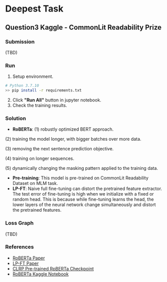 # Deepest Task

## Question3 Kaggle - CommonLit Readability Prize

### Submission

(TBD)

### Run

1. Setup environment.
``` Bash
# Python 3.7.10
>> pip install -r requirements.txt
```
2. Click **"Run All"** button in jupyter notebook.
3. Check the training results.

### Solution

- **RoBERTa**:
(1) robustly optimized BERT approach.

(2) training the model longer, with bigger batches over more data.

(3) removing the next sentence prediction objective.

(4) training on longer sequences.

(5) dynamically changing the masking pattern applied to the training data.
- **Pre-training**: This model is pre-trained on CommonLit Readability Dataset on MLM task.
- **LP-FT**: Naive full fine-tuning can distort the pretrained feature extractor. The test error of fine-tuning is high when we initialize with a fixed or random head. This is because while fine-tuning learns the head, the lower layers of the neural network change simultaneously and distort the pretrained features.

### Loss Graph

(TBD)

### References

- [RoBERTa Paper](https://arxiv.org/abs/1907.11692)
- [LP-FT Paper](https://arxiv.org/abs/2202.10054)
- [CLRP Pre-trained RpBERTa Checkpoint](https://www.kaggle.com/datasets/maunish/clrp-roberta-base)
- [RoBERTa Kaggle Notebook](https://www.kaggle.com/code/andretugan/pre-trained-roberta-solution-in-pytorch/notebook)
